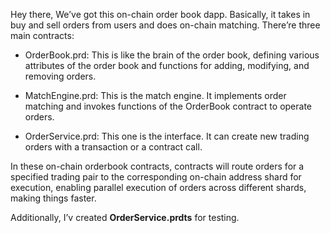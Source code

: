Hey there,
We’ve got this on-chain order book dapp. Basically, it takes in buy and sell orders from users and does on-chain matching. There’re three main contracts:
* OrderBook.prd: This is like the brain of the order book, defining various attributes of the order book and functions for adding, modifying, and removing orders.

* MatchEngine.prd: This is the match engine. It implements order matching and invokes functions of the OrderBook contract to operate orders.

* OrderService.prd: This one is the interface. It can create new trading orders with a transaction or a contract call.

In these on-chain orderbook contracts, contracts will route orders for a specified trading pair to the corresponding on-chain address shard for execution, enabling parallel execution of orders across different shards, making things faster.

Additionally, I’v created **OrderService.prdts** for testing.